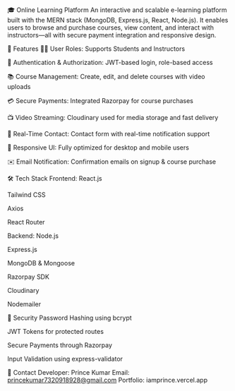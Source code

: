 🎓 Online Learning Platform
An interactive and scalable e-learning platform built with the MERN stack (MongoDB, Express.js, React, Node.js). It enables users to browse and purchase courses, view content, and interact with instructors—all with secure payment integration and responsive design.

🚀 Features
🧑‍🏫 User Roles: Supports Students and Instructors

🔐 Authentication & Authorization: JWT-based login, role-based access

📚 Course Management: Create, edit, and delete courses with video uploads

💳 Secure Payments: Integrated Razorpay for course purchases

📺 Video Streaming: Cloudinary used for media storage and fast delivery

🔔 Real-Time Contact: Contact form with real-time notification support

📱 Responsive UI: Fully optimized for desktop and mobile users

✉️ Email Notification: Confirmation emails on signup & course purchase

🛠️ Tech Stack
Frontend:
React.js

Tailwind CSS

Axios

React Router

Backend:
Node.js

Express.js

MongoDB & Mongoose

Razorpay SDK

Cloudinary

Nodemailer




🔐 Security
Password Hashing using bcrypt

JWT Tokens for protected routes

Secure Payments through Razorpay

Input Validation using express-validator


📧 Contact
Developer: Prince Kumar
Email: princekumar7320918928@gmail.com
Portfolio: iamprince.vercel.app
